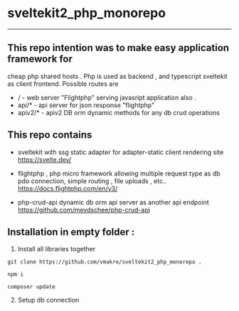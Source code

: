 # sveltekit2_php_monorepo
---
## This repo intention was to make easy application framework for 
cheap php shared hosts . Php is used as backend , and typescript sveltekit 
as client frontend. 
Possible routes are 
- / - web server "Flightphp" serving javasript application also .
- api/*  - api server for json response "flightphp"
- apiv2/* - apiv2  DB orm dynamic methods for any db crud operations 

## This repo contains
- sveltekit with ssg static adapter for adapter-static client rendering site
 https://svelte.dev/

- flightphp  , php micro framework allowing multiple request type as db pdo connection,
simple routing , file uploads , etc..
https://docs.flightphp.com/en/v3/

- php-crud-api   dynamic db orm api server as another api endpoint
https://github.com/mevdschee/php-crud-api


## Installation in empty folder :
1. Install all libraries together
```
git clone https://github.com/vmakre/sveltekit2_php_monorepo .

npm i

composer update
```
2. Setup db connection
```file.php>


```



